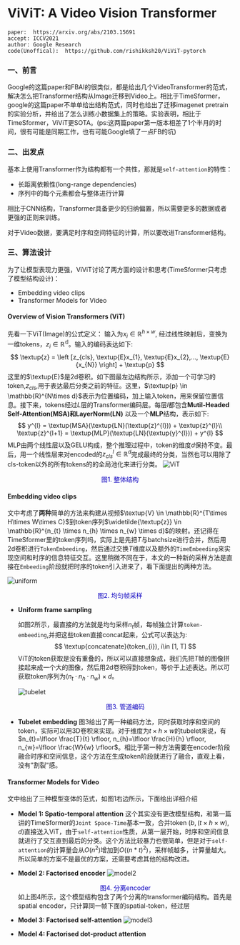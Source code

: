 # ViViT: A Video Vision Transformer

>
    paper:  https://arxiv.org/abs/2103.15691
    accept: ICCV2021
    author: Google Research
    code(Unoffical):  https://github.com/rishikksh20/ViViT-pytorch
### 一、前言
Google的这篇paper和FBAI的很类似，都是给出几个VideoTransformer的范式，解决怎么把Transformer结构从Image迁移到Video上。相比于TimeSformer，google的这篇paper不单单给出结构范式，同时也给出了迁移imagenet pretrain的实验分析，并给出了怎么训练小数据集上的策略。实验表明，相比于TimeSformer，ViViT更SOTA。(ps:这两篇paper第一版本相差了1个半月的时间，很有可能是同期工作，也有可能Google填了一点FB的坑)

### 二、出发点
基本上使用Transformer作为结构都有一个共性，那就是```self-attention```的特性：
- 长距离依赖性(long-range dependencies)
- 序列中的每个元素都会与整体进行计算

相比于CNN结构，Transformer具备更少的归纳偏置，所以需要更多的数据或者更强的正则来训练。

对于Video数据，要满足时序和空间特征的计算，所以要改进Transformer结构。

### 三、算法设计
为了让模型表现力更强，ViViT讨论了两方面的设计和思考(TimeSformer只考虑了模型结构设计)：
- Embedding video clips
- Transformer Models for Video

#### Overview of Vision Transformers (ViT)
先看一下ViT(Image)的公式定义：
输入为$x_{i}\in \mathbb{R}^{h\times w}$, 经过线性映射后，变换为一维tokens，$z_{i} \in \mathbb{R^{d}}$。输入的编码表达如下:
$$
\textup{z} = \left [z_{cls}, \textup{E}x_{1}, \textup{E}x_{2},...,  \textup{E}{x_{N}}  \right] + \textup{p}
$$
这里的$\textup{E}$是2d卷积。如下图最左边结构所示，添加一个可学习的token,$z_{cls}$,用于表达最后分类之前的特征。这里，$\textup{p} \in \mathbb{R}^{N\times d}$表示为位置编码，加上输入token，用来保留位置信息。接下来，tokens经过$L$层的Transformer编码层。每层$l$都包含**Mutil-Headed Self-Attention(MSA)**和**LayerNorm(LN)** 以及一个**MLP**结构，表示如下:
$$
y^{l} = \textup{MSA}(\textup{LN}(\textup{z}^{l})) + \textup{z}^{l}\\
\textup{z}^{l+1}  =  \textup{MLP}(\textup{LN}(\textup{y}^{l})) + y^{l}
$$
MLP由两个线性层以及GELU构成，整个推理过程中，token的维度$d$保持不变。最后，用一个线性层来对encoded的$z_{cls}^{l} \in \mathbb{R}^{d}$完成最终的分类，当然也可以用除了cls-token以外的所有tokens的的全局池化来进行分类。
![ViT](https://ae05.alicdn.com/kf/Hcc300c2f524343d49917925c8913a527c.png)
<center style="font-size:14px;color:#0C00C0;">图1. 整体结构</center> 

#### Embedding video clips

文中考虑了**两种**简单的方法来构建从视频$\textup{V} \in \mathbb{R}^{T\times H\times W\times C}$到token序列$\widetilde{\textup{z}} \in \mathbb{R}^{n_{t} \times n_{h} \times n_{w} \times d}$的映射。还记得在TimeSformer里的token序列吗，实际上是先把$T$与batchsize进行合并，然后用2d卷积进行```TokenEmbeeding```，然后通过交换$T$维度以及额外的```TimeEmbeeding```来实现空间和时序的信息特征交互。这里稍微不同在于，本文的一种新的采样方法是直接在```Embeeding```阶段就把时序的token引入进来了，看下面提出的两种方法。

![uniform](https://ae04.alicdn.com/kf/He084a10e448a429aab5184a9a854a5b5k.png)
<center style="font-size:14px;color:#0C00C0;">图2. 均匀帧采样</center> 

- **Uniform frame sampling**

    如图2所示，最直接的方法就是均匀采样$n_{t}$帧，每帧独立计算```token-embeeding```,并把这些token直接concat起来，公式可以表达为:
    $$
    \textup{concatenate}(token_{i}), i\in [1, T]
    $$
    ViT的token获取是没有重叠的，所以可以直接想象成，我们先把$T$帧的图像拼接起来成一个大的图像，然后用2d卷积得到token，等价于上述表达。所以可获取token序列为$(n_{t}\cdot n_{h}\cdot n_{w})\times d$。

    ![tubelet](https://ae02.alicdn.com/kf/H2a70e3d8301047e0bab3c02d1b7e99e3Y.png)
    <center style="font-size:14px;color:#0C00C0;">图3. 管道编码</center> 

- **Tubelet embedding**
    图3给出了两一种编码方法，同时获取时序和空间的token，实际可以用3D卷积来实现。对于维度为$t\times h\times w$的tubelet来说，有$n_{t}=\lfloor \frac{T}{t} \rfloor, n_{h}=\lfloor \frac{H}{h} \rfloor, n_{w}=\lfloor \frac{W}{w} \rfloor$。相比于第一种方法需要在encoder阶段融合时序和空间信息，这个方法在生成token阶段就进行了融合，直观上看，没有"割裂"感。

#### Transformer Models for Video
文中给出了三种模型变体的范式，如图1右边所示，下面给出详细介绍
- **Model 1: Spatio-temporal attention**
    这个其实没有更改模型结构，和第一篇讲的TimeSformer的```Joint Space-Time```基本一致，合并token $(b,(t\times h\times w), d)$直接送入ViT，由于```self-attention```性质，从第一层开始，时序和空间信息就进行了交互直到最后的分类。这个方法比较暴力也很简单，但是对于```self-attention```的计算量会从$O(n^{2})$增加到$O((n*t)^2)$，采样帧越多，计算量越大。所以简单的方案不是最优的方案，还需要考虑其他的结构改进。

- **Model 2: Factorised encoder**
    ![model2](https://ae01.alicdn.com/kf/H0189928d58f443d6aacd15ef577fcac8k.png)
    <center style="font-size:14px;color:#0C00C0;">图4. 分离encoder</center> 
    如上图4所示，这个模型结构包含了两个分离的transformer编码结构。首先是spatial encoder，只计算同一帧下面的spatial-token，经过层 
- **Model 3: Factorised self-attention**
    ![model3](https://ae03.alicdn.com/kf/Habaf35645bd14097b28b7002277af7b9c.png)
- **Model 4: Factorised dot-product attention**
    






